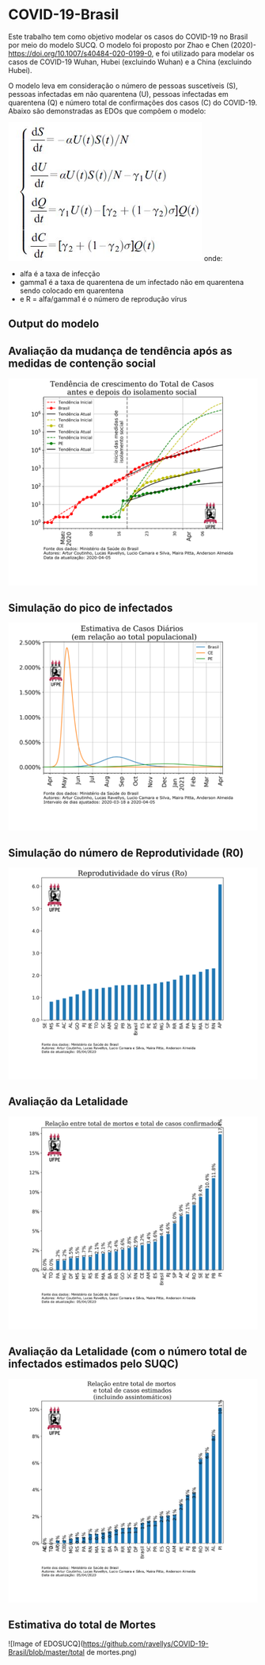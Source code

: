 # COVID-19-Brasil

Este trabalho tem como objetivo modelar os casos do COVID-19 no Brasil por meio do modelo SUCQ. O modelo foi proposto por Zhao e Chen (2020)- https://doi.org/10.1007/s40484-020-0199-0, e foi utilizado para modelar os casos de COVID-19 Wuhan, Hubei (excluindo Wuhan) e a China (excluindo Hubei). 

O modelo leva em consideração o número de pessoas suscetíveis (S), pessoas infectadas em não quarentena (U), pessoas infectadas em quarentena (Q) e número total de confirmações dos casos (C) do COVID-19. Abaixo são demonstradas as EDOs que compõem o modelo: 

![Image of EDOSUCQ](https://github.com/ravellys/COVID-19-Brasil/blob/master/eq_SUCQ.JPG)
onde:
* alfa é a taxa de infecção
* gamma1 é a taxa de quarentena de um infectado não em quarentena sendo colocado em quarentena
* e R = alfa/gamma1 é o número de reprodução vírus

## Output do modelo 

<imagem>
  
## Avaliação da mudança de tendência após as medidas de contenção social

![Image of EDOSUCQ](https://github.com/ravellys/COVID-19-Brasil/blob/master/cum_cases.png)

## Simulação do pico de infectados

![Image of EDOSUCQ](https://github.com/ravellys/COVID-19-Brasil/blob/master/daily_cases.png)

## Simulação do número de Reprodutividade (R0)

![Image of EDOSUCQ](https://github.com/ravellys/COVID-19-Brasil/blob/master/R0.png)



## Avaliação da Letalidade 

![Image of EDOSUCQ](https://github.com/ravellys/COVID-19-Brasil/blob/master/mortality.png)

## Avaliação da Letalidade (com o número total de infectados estimados pelo SUQC)

![Image of EDOSUCQ](https://github.com/ravellys/COVID-19-Brasil/blob/master/mortality_real_estimada.png)

## Estimativa do total de Mortes

![Image of EDOSUCQ](https://github.com/ravellys/COVID-19-Brasil/blob/master/total de mortes.png)





